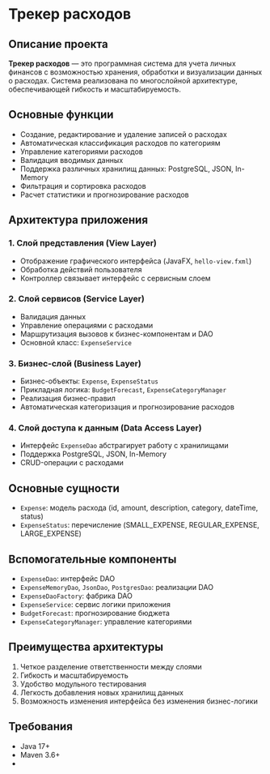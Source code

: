 # Трекер расходов

## Описание проекта
**Трекер расходов** — это программная система для учета личных финансов с возможностью хранения, обработки и визуализации данных о расходах. Система реализована по многослойной архитектуре, обеспечивающей гибкость и масштабируемость.

## Основные функции
- Создание, редактирование и удаление записей о расходах  
- Автоматическая классификация расходов по категориям  
- Управление категориями расходов  
- Валидация вводимых данных  
- Поддержка различных хранилищ данных: PostgreSQL, JSON, In-Memory  
- Фильтрация и сортировка расходов  
- Расчет статистики и прогнозирование расходов  

## Архитектура приложения

### 1. Слой представления (View Layer)
- Отображение графического интерфейса (JavaFX, `hello-view.fxml`)
- Обработка действий пользователя
- Контроллер связывает интерфейс с сервисным слоем

### 2. Слой сервисов (Service Layer)
- Валидация данных
- Управление операциями с расходами
- Маршрутизация вызовов к бизнес-компонентам и DAO
- Основной класс: `ExpenseService`

### 3. Бизнес-слой (Business Layer)
- Бизнес-объекты: `Expense`, `ExpenseStatus`
- Прикладная логика: `BudgetForecast`, `ExpenseCategoryManager`
- Реализация бизнес-правил
- Автоматическая категоризация и прогнозирование расходов

### 4. Слой доступа к данным (Data Access Layer)
- Интерфейс `ExpenseDao` абстрагирует работу с хранилищами
- Поддержка PostgreSQL, JSON, In-Memory
- CRUD-операции с расходами

## Основные сущности
- `Expense`: модель расхода (id, amount, description, category, dateTime, status)
- `ExpenseStatus`: перечисление (SMALL_EXPENSE, REGULAR_EXPENSE, LARGE_EXPENSE)

## Вспомогательные компоненты
- `ExpenseDao`: интерфейс DAO
- `ExpenseMemoryDao`, `JsonDao`, `PostgresDao`: реализации DAO
- `ExpenseDaoFactory`: фабрика DAO
- `ExpenseService`: сервис логики приложения
- `BudgetForecast`: прогнозирование бюджета
- `ExpenseCategoryManager`: управление категориями

## Преимущества архитектуры
1. Четкое разделение ответственности между слоями  
2. Гибкость и масштабируемость  
3. Удобство модульного тестирования  
4. Легкость добавления новых хранилищ данных  
5. Возможность изменения интерфейса без изменения бизнес-логики  

## Требования
- Java 17+
- Maven 3.6+
- 
   
